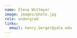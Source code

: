 ```yaml
---
name: Elena Wittmyer
image: images/photo.jpg
role: undergrad
links:
  email: henry.berger@yale.edu
---
```

